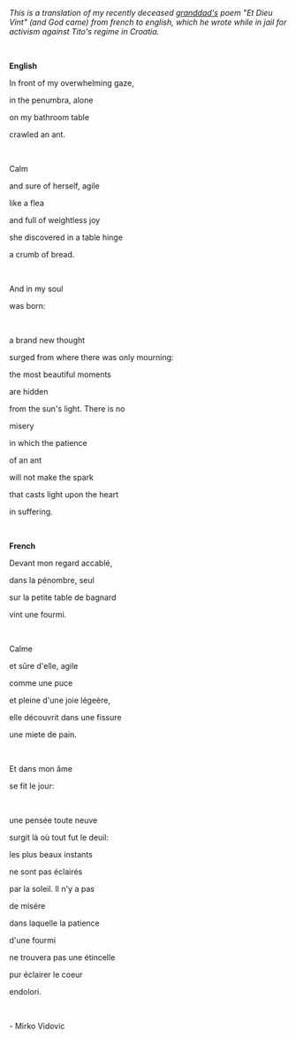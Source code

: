 _This is a translation of my recently deceased [granddad's](https://en.wikipedia.org/wiki/Mirko_Vidovi%C4%87) poem "Et Dieu Vint" (and God came) from french to english, which he wrote while in jail for activism against Tito's regime in Croatia._

&nbsp;

**English**

In front of my overwhelming gaze,

in the penumbra, alone

on my bathroom table

crawled an ant.

&nbsp;

Calm

and sure of herself, agile

like a flea

and full of weightless joy

she discovered in a table hinge

a crumb of bread.

&nbsp;

And in my soul

was born:

&nbsp;

a brand new thought

surged from where there was only mourning:

the most beautiful moments

are hidden

from the sun's light. There is no

misery

in which the patience

of an ant

will not make the spark

that casts light upon the heart

in suffering.

&nbsp;

**French**

Devant mon regard accablé,

dans la pénombre, seul

sur la petite table de bagnard

vint une fourmi.

&nbsp;

Calme

et sûre d'elle, agile

comme une puce

et pleine d'une joie légeère,

elle découvrit dans une fissure

une miete de pain.

&nbsp;

Et dans mon âme

se fit le jour:

&nbsp;

une pensée toute neuve

surgit là où tout fut le deuil:

les plus beaux instants

ne sont pas éclairés

par la soleil. Il n'y a pas

de misére

dans laquelle la patience

d'une fourmi

ne trouvera pas une étincelle

pur éclairer le coeur

endolori.

&nbsp;

\- Mirko Vidovic
